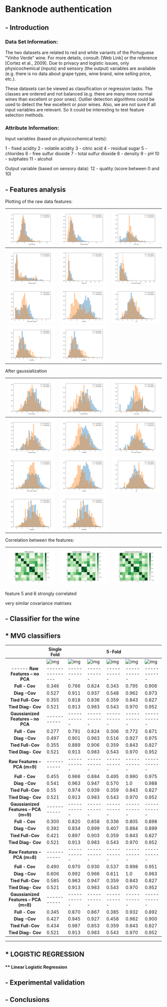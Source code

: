 

# Banknode authentication

## - Introduction

### Data Set Information:

The two datasets are related to red and white variants of the Portuguese "Vinho Verde" wine. For more details, consult: [Web Link] or the reference [Cortez et al., 2009]. Due to privacy and logistic issues, only physicochemical (inputs) and sensory (the output) variables are available (e.g. there is no data about grape types, wine brand, wine selling price, etc.).

These datasets can be viewed as classification or regression tasks. The classes are ordered and not balanced (e.g. there are many more normal wines than excellent or poor ones). Outlier detection algorithms could be used to detect the few excellent or poor wines. Also, we are not sure if all input variables are relevant. So it could be interesting to test feature selection methods.

### Attribute Information:

Input variables (based on physicochemical tests):

1 - fixed acidity
2 - volatile acidity
3 - citric acid
4 - residual sugar
5 - chlorides
6 - free sulfur dioxide
7 - total sulfur dioxide
8 - density
9 - pH
10 - sulphates
11 - alcohol

Output variable (based on sensory data):
12 - quality (score between 0 and 10)

## - Features analysis

Plotting of the raw data features:





| <img src="Stat\Hist\Normalized\hist_0.png" style="zoom: 67%;" /> | <img src="Stat\Hist\Normalized\hist_1.png" style="zoom:67%;" /> | <img src="Stat\Hist\Normalized\hist_2.png" style="zoom:67%;" /> |
| :----------------------------------------------------------: | ------------------------------------------------------------ | ------------------------------------------------------------ |
| <img src="Stat\Hist\Normalized\hist_3.png" style="zoom:67%;" /> | <img src="Stat\Hist\Normalized\hist_4.png" style="zoom:67%;" /> | <img src="Stat\Hist\Normalized\hist_5.png" style="zoom:67%;" /> |
| <img src="Stat\Hist\Normalized\hist_6.png" style="zoom:67%;" /> | <img src="Stat\Hist\Normalized\hist_7.png" style="zoom:67%;" /> | <img src="Stat\Hist\Normalized\hist_8.png" style="zoom:67%;" /> |
| <img src="Stat\Hist\Normalized\hist_9.png" style="zoom:60%;" /> | <img src="Stat\Hist\Normalized\hist_9.png" style="zoom: 67%;" /> |                                                              |



After gaussialization





| <img src="Stat\Hist\Gaussianized\hist_0.png" style="zoom: 67%;" /> | <img src="Stat\Hist\Gaussianized\hist_1.png" style="zoom:67%;" /> | <img src="Stat\Hist\Gaussianized\hist_2.png" style="zoom:67%;" /> |
| :----------------------------------------------------------: | ------------------------------------------------------------ | ------------------------------------------------------------ |
| <img src="Stat\Hist\Gaussianized\hist_3.png" style="zoom:67%;" /> | <img src="Stat\Hist\Gaussianized\hist_4.png" style="zoom:67%;" /> | <img src="Stat\Hist\Gaussianized\hist_5.png" style="zoom:67%;" /> |
| <img src="Stat\Hist\Gaussianized\hist_6.png" style="zoom:67%;" /> | <img src="Stat\Hist\Gaussianized\hist_7.png" style="zoom:67%;" /> | <img src="Stat\Hist\Gaussianized\hist_8.png" style="zoom:67%;" /> |
| <img src="Stat\Hist\Gaussianized\hist_9.png" style="zoom:60%;" /> | <img src="Stat\Hist\Gaussianized\hist_9.png" style="zoom: 67%;" /> |                                                              |









Correlation between the features:

| <img src="Stat\HeatMaps\Gaussianized\whole_dataset.png" style="zoom:67%;" /> | <img src="Stat\HeatMaps\Gaussianized\high_quality.png" style="zoom:67%;" /> | <img src="Stat\HeatMaps\Gaussianized\low_quality.png" style="zoom:67%;" /> |
| ------------------------------------------------------------ | ------------------------------------------------------------ | ------------------------------------------------------------ |

feature 5 and 6 strongly correlated

very similar covariance matrixes

## - Classifier for the wine

## * MVG classifiers
|                                       | **Single Fold**                                              |                                                              |                                                              | **5-Fold**                                                   |                                                              |                                                              |
| :-----------------------------------: | ------------------------------------------------------------ | ------------------------------------------------------------ | ------------------------------------------------------------ | ------------------------------------------------------------ | ------------------------------------------------------------ | ------------------------------------------------------------ |
|                                       | ![img](file:///C:/Users/Utente/AppData/Local/Temp/msohtmlclip1/01/clip_image002.png) | ![img](file:///C:/Users/Utente/AppData/Local/Temp/msohtmlclip1/01/clip_image004.png) | ![img](file:///C:/Users/Utente/AppData/Local/Temp/msohtmlclip1/01/clip_image006.png) | ![img](file:///C:/Users/Utente/AppData/Local/Temp/msohtmlclip1/01/clip_image002.png) | ![img](file:///C:/Users/Utente/AppData/Local/Temp/msohtmlclip1/01/clip_image004.png) | ![img](file:///C:/Users/Utente/AppData/Local/Temp/msohtmlclip1/01/clip_image006.png) |
|   ------ **Raw Features – no PCA**    | ---------------                                              | -----------                                                  | -----------                                                  | -----------                                                  | -----------                                                  | -----------                                                  |
|            **Full - Cov**             | 0.346                                                        | 0.766                                                        | 0.824                                                        | 0.343                                                        | 0.795                                                        | 0.906                                                        |
|             **Diag -Cov**             | 0.527                                                        | 0.911                                                        | 0.937                                                        | 0.548                                                        | 0.962                                                        | 0.973                                                        |
|           **Tied Full-Cov**           | 0.355                                                        | 0.818                                                        | 0.836                                                        | 0.359                                                        | 0.843                                                        | 0.827                                                        |
|          **Tied Diag- Cov**           | 0.521                                                        | 0.913                                                        | 0.983                                                        | 0.543                                                        | 0.970                                                        | 0.952                                                        |
|  **Gaussianized Features – no PCA**   | -----------                                                  | -----------                                                  | -----------                                                  | -----------                                                  | -----------                                                  | -----------                                                  |
|            **Full - Cov**             | 0.277                                                        | 0.791                                                        | 0.824                                                        | 0.306                                                        | 0.772                                                        | 0.871                                                        |
|             **Diag -Cov**             | 0.497                                                        | 0.901                                                        | 0.963                                                        | 0.516                                                        | 0.927                                                        | 0.975                                                        |
|           **Tied Full-Cov**           | 0.355                                                        | 0.889                                                        | 0.906                                                        | 0.359                                                        | 0.843                                                        | 0.827                                                        |
|          **Tied Diag- Cov**           | 0.521                                                        | 0.913                                                        | 0.983                                                        | 0.543                                                        | 0.970                                                        | 0.952                                                        |
|     **Raw Features – PCA (m=9)**      | -----------                                                  | -----------                                                  | -----------                                                  | -----------                                                  | -----------                                                  | -----------                                                  |
|            **Full - Cov**             | 0.455                                                        | 0.966                                                        | 0.884                                                        | 0.495                                                        | 0.980                                                        | 0.975                                                        |
|             **Diag -Cov**             | 0.541                                                        | 0.963                                                        | 0.947                                                        | 0.570                                                        | 1.0                                                          | 0.988                                                        |
|           **Tied Full-Cov**           | 0.55                                                         | 0.974                                                        | 0.939                                                        | 0.359                                                        | 0.843                                                        | 0.827                                                        |
|          **Tied Diag- Cov**           | 0.521                                                        | 0.913                                                        | 0.983                                                        | 0.543                                                        | 0.970                                                        | 0.952                                                        |
| **Gaussianized Features – PCA (m=9)** | -----------                                                  | -----------                                                  | -----------                                                  | -----------                                                  | -----------                                                  | -----------                                                  |
|            **Full - Cov**             | 0.300                                                        | 0.820                                                        | 0.858                                                        | 0.336                                                        | 0.805                                                        | 0.898                                                        |
|             **Diag -Cov**             | 0.392                                                        | 0.834                                                        | 0.899                                                        | 0.407                                                        | 0.884                                                        | 0.899                                                        |
|           **Tied Full-Cov**           | 0.421                                                        | 0.897                                                        | 0.903                                                        | 0.359                                                        | 0.843                                                        | 0.827                                                        |
|          **Tied Diag- Cov**           | 0.521                                                        | 0.913                                                        | 0.983                                                        | 0.543                                                        | 0.970                                                        | 0.952                                                        |
|     **Raw Features – PCA (m=8)**      | -----------                                                  | -----------                                                  | -----------                                                  | -----------                                                  | -----------                                                  | -----------                                                  |
|            **Full - Cov**             | 0.490                                                        | 0.970                                                        | 0.930                                                        | 0.537                                                        | 0.998                                                        | 0.951                                                        |
|             **Diag -Cov**             | 0.606                                                        | 0.992                                                        | 0.966                                                        | 0.611                                                        | 1.0                                                          | 0.963                                                        |
|           **Tied Full-Cov**           | 0.585                                                        | 0.963                                                        | 0.947                                                        | 0.359                                                        | 0.843                                                        | 0.827                                                        |
|          **Tied Diag- Cov**           | 0.521                                                        | 0.913                                                        | 0.983                                                        | 0.543                                                        | 0.970                                                        | 0.952                                                        |
| **Gaussianized Features – PCA (m=8)** | -----------                                                  | -----------                                                  | -----------                                                  | -----------                                                  | -----------                                                  | -----------                                                  |
|            **Full - Cov**             | 0.345                                                        | 0.870                                                        | 0.867                                                        | 0.385                                                        | 0.932                                                        | 0.892                                                        |
|             **Diag -Cov**             | 0.427                                                        | 0.945                                                        | 0.927                                                        | 0.458                                                        | 0.982                                                        | 0.900                                                        |
|           **Tied Full-Cov**           | 0.434                                                        | 0.987                                                        | 0.853                                                        | 0.359                                                        | 0.843                                                        | 0.827                                                        |
|          **Tied Diag- Cov**           | 0.521                                                        | 0.913                                                        | 0.983                                                        | 0.543                                                        | 0.970                                                        | 0.952                                                        |


********************************************************************

## * LOGISTIC REGRESSION

#### ** Linear Logistic Regression





## - Experimental validation


## - Conclusions

